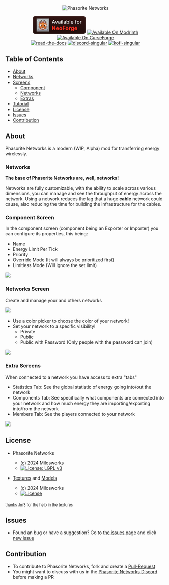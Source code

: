 <div align="center">
    <img src="https://i.imgur.com/mPZwzHI.png" alt="Phasorite Networks">
</div>
<br>
<div align="center">
    <!-- All in one line is actually a bug fix -->
    <img alt="Available For NeoForge" height="56" src="https://raw.githubusercontent.com/intergrav/devins-badges/8494ec1ac495cfb481dc7e458356325510933eb0/assets/cozy/supported/neoforge_vector.svg">
    <a href="https://modrinth.com/mod/phasorite-networks"><img alt="Available On Modrinth" height="56" src="https://cdn.jsdelivr.net/npm/@intergrav/devins-badges@3/assets/cozy/available/modrinth_vector.svg"></a>
    <a href="https://www.curseforge.com/minecraft/mc-mods/phasorite-networks"><img alt="Available On CurseForge" height="56" src="https://cdn.jsdelivr.net/npm/@intergrav/devins-badges@3/assets/cozy/available/curseforge_vector.svg"></a>
    <br>
    <a href="https://github.com/milosworks/phasorite-networks/wiki"><img alt="read-the-docs" height="56" src="https://cdn.jsdelivr.net/npm/@intergrav/devins-badges@3/assets/cozy/documentation/ghpages_vector.svg"></a>
    <a href="https://discord.gg/dVPqq2U4xy"><img alt="discord-singular" height="56" src="https://cdn.jsdelivr.net/npm/@intergrav/devins-badges@3/assets/cozy/social/discord-singular_vector.svg"></a>
    <a href="https://ko-fi.com/xyz.milosworks"><img alt="kofi-singular" height="56" src="https://cdn.jsdelivr.net/npm/@intergrav/devins-badges@3/assets/cozy/donate/kofi-singular_vector.svg"></a>
</div>

## Table of Contents

- [About](#about)
- [Networks](#networks)
- [Screens](#component-screen)
    - [Component](#component-screen)
    - [Networks](#networks-screen)
    - [Extras](#extra-screens)
- [Tutorial](https://github.com/milosworks/phasorite-networks/wiki/Tutorial)
- [License](#license)
- [Issues](#issues)
- [Contribution](#contribution)

## About

Phasorite Networks is a modern (WIP, Alpha) mod for transferring energy wirelessly.

### Networks

**The base of Phasorite Networks are, well, networks!**

Networks are fully customizable, with the ability to scale across various dimensions, you can manage and see the
throughput of energy across the network.
Using a network reduces the lag that a huge **cable** network could cause, also reducing the time for building the
infrastructure for the cables.

### Component Screen

In the component screen (component being an Exporter or Importer) you can configure its properties, this being:

- Name
- Energy Limit Per Tick
- Priority
- Override Mode (It will always be prioritized first)
- Limitless Mode (Will ignore the set limit)

<img height="256" src="https://i.imgur.com/8mDd4mm.png">

### Networks Screen

Create and manage your and others networks

<img height="256" src="https://i.imgur.com/ajxoC0p.png">

- Use a color picker to choose the color of your network!
- Set your network to a specific visibility!
    - Private
    - Public
    - Public with Password (Only people with the password can join)

<img height="256" src="https://i.imgur.com/e3Q0bxU.png">

### Extra Screens

When connected to a network you have access to extra "tabs"

- Statistics Tab: See the global statistic of energy going into/out the network
- Components Tab: See specifically what components are connected into your network and how much energy they are
  importing/exporting into/from the network
- Members Tab: See the players connected to your network

<img height="256" src="https://i.imgur.com/D6oX34a.png">

## License

- Phasorite Networks
    - (c) 2024 Milosworks
    - [![License: LGPL v3](https://img.shields.io/badge/License-AGPL_v3-blue.svg)](https://www.gnu.org/licenses/agpl-3.0)

- [Textures](src/main/resources/assets/phasoritenetworks/textures)
  and [Models](src/main/resources/assets/phasoritenetworks/models)

    - (c) 2024 Milosworks
    - [![License](https://img.shields.io/badge/License-CC%20BY--NC--SA%204.0-yellow.svg?style=flat-square)](https://creativecommons.org/licenses/by-nc-sa/4.0)

<sub>thanks Jm3 for the help in the textures</sub>

## Issues

- Found an bug or have a suggestion?
  Go to [the issues page](https://github.com/xyz.milosworks/phasorite-networks/issues) and
  click [new issue](https://github.com/xyz.milosworks/phasorite-networks/issues/new)

## Contribution

- To contribute to Phasorite Networks, fork and create
  a [Pull-Request](https://help.github.com/articles/creating-a-pull-request)
- You might want to discuss with us in the [Phasorite Networks Discord](https://discord.gg/dVPqq2U4xy) before making a
  PR


